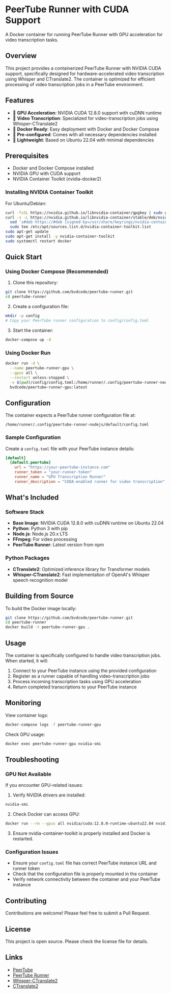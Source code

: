 # PeerTube Runner with CUDA Support

A Docker container for running PeerTube Runner with GPU acceleration for video transcription tasks.

## Overview

This project provides a containerized PeerTube Runner with NVIDIA CUDA support, specifically designed for hardware-accelerated video transcription using Whisper and CTranslate2. The container is optimized for efficient processing of video transcription jobs in a PeerTube environment.

## Features

- 🚀 **GPU Acceleration**: NVIDIA CUDA 12.8.0 support with cuDNN runtime
- 🎵 **Video Transcription**: Specialized for video-transcription jobs using Whisper-CTranslate2
- 🐳 **Docker Ready**: Easy deployment with Docker and Docker Compose
- 🔧 **Pre-configured**: Comes with all necessary dependencies installed
- 🏃 **Lightweight**: Based on Ubuntu 22.04 with minimal dependencies

## Prerequisites

- Docker and Docker Compose installed
- NVIDIA GPU with CUDA support
- NVIDIA Container Toolkit (nvidia-docker2)

### Installing NVIDIA Container Toolkit

For Ubuntu/Debian:

```bash
curl -fsSL https://nvidia.github.io/libnvidia-container/gpgkey | sudo gpg --dearmor -o /usr/share/keyrings/nvidia-container-toolkit-keyring.gpg
curl -s -L https://nvidia.github.io/libnvidia-container/stable/deb/nvidia-container-toolkit.list | \
  sed 's#deb https://#deb [signed-by=/usr/share/keyrings/nvidia-container-toolkit-keyring.gpg] https://#g' | \
  sudo tee /etc/apt/sources.list.d/nvidia-container-toolkit.list
sudo apt-get update
sudo apt-get install -y nvidia-container-toolkit
sudo systemctl restart docker
```

## Quick Start

### Using Docker Compose (Recommended)

1. Clone this repository:

```bash
git clone https://github.com/bvdcode/peertube-runner.git
cd peertube-runner
```

2. Create a configuration file:

```bash
mkdir -p config
# Copy your PeerTube runner configuration to config/config.toml
```

3. Start the container:

```bash
docker-compose up -d
```

### Using Docker Run

```bash
docker run -d \
  --name peertube-runner-gpu \
  --gpus all \
  --restart unless-stopped \
  -v $(pwd)/config/config.toml:/home/runner/.config/peertube-runner-nodejs/default/config.toml \
  bvdcode/peertube-runner-gpu:latest
```

## Configuration

The container expects a PeerTube runner configuration file at:

```
/home/runner/.config/peertube-runner-nodejs/default/config.toml
```

### Sample Configuration

Create a `config.toml` file with your PeerTube instance details:

```toml
[default]
  [default.peertube]
    url = "https://your-peertube-instance.com"
    runner_token = "your-runner-token"
    runner_name = "GPU Transcription Runner"
    runner_description = "CUDA-enabled runner for video transcription"
```

## What's Included

### Software Stack

- **Base Image**: NVIDIA CUDA 12.8.0 with cuDNN runtime on Ubuntu 22.04
- **Python**: Python 3 with pip
- **Node.js**: Node.js 20.x LTS
- **FFmpeg**: For video processing
- **PeerTube Runner**: Latest version from npm

### Python Packages

- **CTranslate2**: Optimized inference library for Transformer models
- **Whisper-CTranslate2**: Fast implementation of OpenAI's Whisper speech recognition model

## Building from Source

To build the Docker image locally:

```bash
git clone https://github.com/bvdcode/peertube-runner.git
cd peertube-runner
docker build -t peertube-runner-gpu .
```

## Usage

The container is specifically configured to handle video transcription jobs. When started, it will:

1. Connect to your PeerTube instance using the provided configuration
2. Register as a runner capable of handling video-transcription jobs
3. Process incoming transcription tasks using GPU acceleration
4. Return completed transcriptions to your PeerTube instance

## Monitoring

View container logs:

```bash
docker-compose logs -f peertube-runner-gpu
```

Check GPU usage:

```bash
docker exec peertube-runner-gpu nvidia-smi
```

## Troubleshooting

### GPU Not Available

If you encounter GPU-related issues:

1. Verify NVIDIA drivers are installed:

```bash
nvidia-smi
```

2. Check Docker can access GPU:

```bash
docker run --rm --gpus all nvidia/cuda:12.8.0-runtime-ubuntu22.04 nvidia-smi
```

3. Ensure nvidia-container-toolkit is properly installed and Docker is restarted.

### Configuration Issues

- Ensure your `config.toml` file has correct PeerTube instance URL and runner token
- Check that the configuration file is properly mounted in the container
- Verify network connectivity between the container and your PeerTube instance

## Contributing

Contributions are welcome! Please feel free to submit a Pull Request.

## License

This project is open source. Please check the license file for details.

## Links

- [PeerTube](https://github.com/Chocobozzz/PeerTube)
- [PeerTube Runner](https://www.npmjs.com/package/@peertube/peertube-runner)
- [Whisper-CTranslate2](https://github.com/guillaumekln/faster-whisper)
- [CTranslate2](https://github.com/OpenNMT/CTranslate2)
